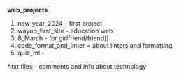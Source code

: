 **web_projects**


1. new_year_2024 - first project
2. wayup_first_site - education web
3. 8_March - for girlfriend/friend))
4. code_format_and_linter = about linters and formatting
5. quiz_ml - 

*.txt files - comments and info about technology
